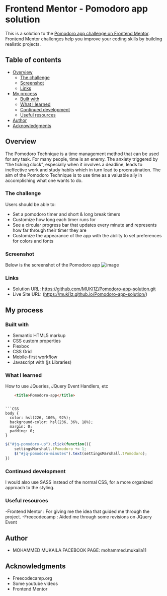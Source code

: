 # Frontend Mentor - Pomodoro app solution

This is a solution to the [Pomodoro app challenge on Frontend Mentor](https://www.frontendmentor.io/challenges/pomodoro-app-KBFnycJ6G). Frontend Mentor challenges help you improve your coding skills by building realistic projects. 

## Table of contents

- [Overview](#overview)
  - [The challenge](#the-challenge)
  - [Screenshot](#screenshot)
  - [Links](#links)
- [My process](#my-process)
  - [Built with](#built-with)
  - [What I learned](#what-i-learned)
  - [Continued development](#continued-development)
  - [Useful resources](#useful-resources)
- [Author](#author)
- [Acknowledgments](#acknowledgments)



## Overview

The Pomodoro Technique is a time management method that can be used for any task. For many people, time is an enemy. The anxiety triggered by “the ticking clock”, especially when it involves a deadline, leads to ineffective work and study habits which in turn lead to procrastination. The aim of the Pomodoro Technique is to use time as a valuable ally in accomplishing what one wants to do.


### The challenge

Users should be able to:

- Set a pomodoro timer and short & long break timers
- Customize how long each timer runs for
- See a circular progress bar that updates every minute and represents how far through their timer they are
- Customize the appearance of the app with the ability to set preferences for colors and fonts

### Screenshot
Below is the screenshot of the Pomodoro app 
![image](https://user-images.githubusercontent.com/106115551/185872126-0a6632c1-dc87-4746-83b4-2cb5e7eecab5.png)




### Links

- Solution URL: https://github.com/MUKI1Z/Pomodoro-app-solution.git
- Live Site URL: (https://muki1z.github.io/Pomodoro-app-solution/)

## My process

### Built with

- Semantic HTML5 markup
- CSS custom properties
- Flexbox
- CSS Grid
- Mobile-first workflow
- Javascript with (js Libraries)


### What I learned

How to use JQueries, JQuery Event Handlers, etc



```html
    <title>Pomodoro-app</title>
```
```
  
```CSS
body {
  color: hsl(226, 100%, 92%);
  background-color: hsl(236, 36%, 18%);
  margin: 0;
  padding: 0;
}

```
```js
$("#jq-pomodoro-up").click(function(){
    settingsMarshall.tPomodoro += 1;
    $("#jq-pomodoro-minutes").text(settingsMarshall.tPomodoro);
})

```



### Continued development

I would also use SASS instead of the normal CSS, for a more organized approach to the styling.


### Useful resources

-Frontend Mentor : For giving me the idea that guided me through the project.
-Freecodecamp : Aided me through some revisions on JQuery Event 

## Author

- MOHAMMED MUKAILA
FACEBOOK PAGE: mohammed.mukaila11



## Acknowledgments

- Freecodecamp.org
- Some youtube videos
- Frontend Mentor




